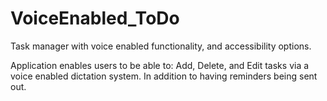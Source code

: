 # VoiceEnabled_ToDo
Task manager with voice enabled functionality, and accessibility options.

Application enables users to be able to: Add, Delete, and Edit tasks
via a voice enabled dictation system. In addition to having reminders
being sent out.